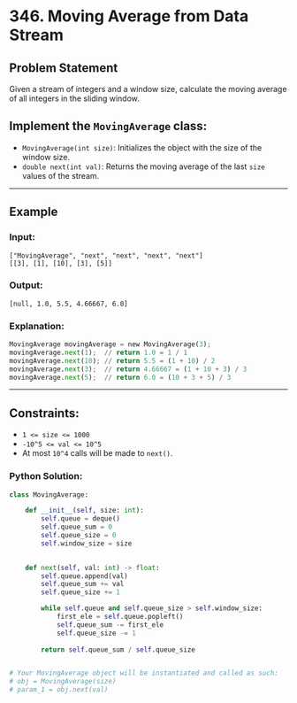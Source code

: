 # 346. Moving Average from Data Stream

## Problem Statement
Given a stream of integers and a window size, calculate the moving average of all integers in the sliding window.

## Implement the `MovingAverage` class:

- `MovingAverage(int size)`: Initializes the object with the size of the window size.
- `double next(int val)`: Returns the moving average of the last `size` values of the stream.

---

## Example

### **Input:**
```plaintext
["MovingAverage", "next", "next", "next", "next"]
[[3], [1], [10], [3], [5]]
```

### **Output:**
```plaintext
[null, 1.0, 5.5, 4.66667, 6.0]
```

### **Explanation:**
```python
MovingAverage movingAverage = new MovingAverage(3);
movingAverage.next(1);  // return 1.0 = 1 / 1
movingAverage.next(10); // return 5.5 = (1 + 10) / 2
movingAverage.next(3);  // return 4.66667 = (1 + 10 + 3) / 3
movingAverage.next(5);  // return 6.0 = (10 + 3 + 5) / 3
```

---

## Constraints:
- `1 <= size <= 1000`
- `-10^5 <= val <= 10^5`
- At most `10^4` calls will be made to `next()`.


### Python Solution:

```python
class MovingAverage:

    def __init__(self, size: int):
        self.queue = deque()
        self.queue_sum = 0
        self.queue_size = 0
        self.window_size = size
        

    def next(self, val: int) -> float:
        self.queue.append(val)
        self.queue_sum += val
        self.queue_size += 1

        while self.queue and self.queue_size > self.window_size:
            first_ele = self.queue.popleft()
            self.queue_sum -= first_ele
            self.queue_size -= 1
        
        return self.queue_sum / self.queue_size


# Your MovingAverage object will be instantiated and called as such:
# obj = MovingAverage(size)
# param_1 = obj.next(val)
```

